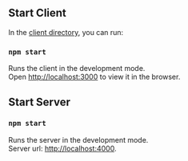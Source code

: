## Start Client

In the [client directory](./client), you can run:

### `npm start`

Runs the client in the development mode.<br>
Open [http://localhost:3000](http://localhost:3000) to view it in the browser.

## Start Server

### `npm start`

Runs the server in the development mode.<br>
Server url: [http://localhost:4000](http://localhost:4000).
